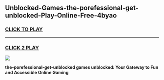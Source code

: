 
## Unblocked-Games-the-porefessional-get-unblocked-Play-Online-Free-4byao
<h3>
<a href="https://premium76.site?title=the-porefessional-get-unblocked&ref=26A">CLICK TO PLAY</a></h3>
<hr>

<h3>
<a href="https://premium76.site?title=the-porefessional-get-unblocked&ref=26A">CLICK 2 PLAY</a>
  
</h3>

<a href="https://premium76.site?title=the-porefessional-get-unblocked&ref=26A"><img src="https://clearcache.store/games.png"></a>


**the-porefessional-get-unblocked games unblocked: Your Gateway to Fun and Accessible Online Gaming**
